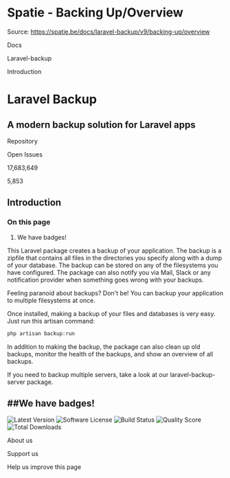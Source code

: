 # Spatie - Backing Up/Overview

Source: https://spatie.be/docs/laravel-backup/v9/backing-up/overview

Docs

Laravel-backup

Introduction

Laravel Backup
==============

A modern backup solution for Laravel apps
-----------------------------------------

Repository

Open Issues

17,683,649

5,853

Introduction
------------

### On this page

1. We have badges!

This Laravel package creates a backup of your application. The backup is a zipfile that contains all files in the directories you specify along with a dump of your database. The backup can be stored on any of the filesystems you have configured. The package can also notify you via Mail, Slack or any notification provider when something goes wrong with your backups.

Feeling paranoid about backups? Don't be! You can backup your application to multiple filesystems at once.

Once installed, making a backup of your files and databases is very easy. Just run this artisan command:

```php
php artisan backup:run

```
In addition to making the backup, the package can also clean up old backups, monitor the health of the backups, and show an overview of all backups.

If you need to backup multiple servers, take a look at our laravel-backup-server package.

##We have badges!
-----------------

![Latest Version](https://img.shields.io/github/release/spatie/laravel-backup.svg?style=flat-square)
![Software License](https://img.shields.io/badge/license-MIT-brightgreen.svg?style=flat-square)
![Build Status](https://img.shields.io/travis/spatie/laravel-backup/master.svg?style=flat-square)
![Quality Score](https://img.shields.io/scrutinizer/g/spatie/laravel-backup.svg?style=flat-square)
![Total Downloads](https://img.shields.io/packagist/dt/spatie/laravel-backup.svg?style=flat-square)

About us

Support us

Help us improve this page